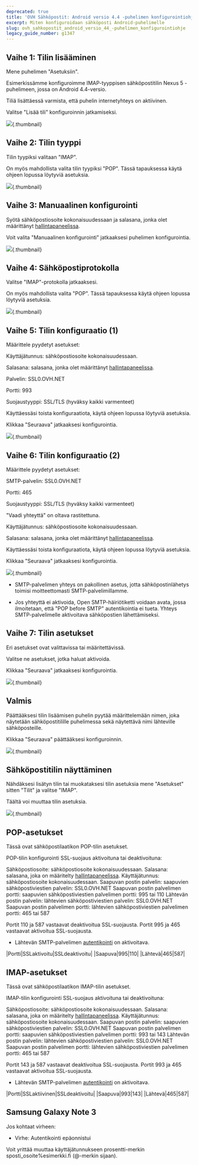 ```yaml
---
deprecated: true
title: 'OVH Sähköpostit: Android versio 4.4 -puhelimen konfigurointiohje'
excerpt: Miten konfiguroidaan sähköposti Android-puhelimelle
slug: ovh_sahkopostit_android_versio_44_-puhelimen_konfigurointiohje
legacy_guide_number: g1347
---
```



## Vaihe 1: Tilin lisääminen
Mene puhelimen "Asetuksiin".

Esimerkissämme konfiguroimme IMAP-tyyppisen sähköpostitilin Nexus 5  -puhelimeen, jossa on Android 4.4-versio.

Tiliä lisättäessä varmista, että puhelin internetyhteys on aktiivinen.

Valitse "Lisää tili" konfiguroinnin jatkamiseksi.

![](images/img_1510.jpg){.thumbnail}


## Vaihe 2: Tilin tyyppi
Tilin tyypiksi valitaan "IMAP".

On myös mahdollista valita tilin tyypiksi "POP". Tässä tapauksessa käytä ohjeen lopussa löytyviä asetuksia.

![](images/img_1511.jpg){.thumbnail}


## Vaihe 3: Manuaalinen konfigurointi
Syötä sähköpostiosoite kokonaisuudessaan ja salasana, jonka olet määrittänyt [hallintapaneelissa](https://www.ovh.com/auth/?action=gotomanager&from=https://www.ovh.ie/&ovhSubsidiary=ie).

Voit valita "Manuaalinen konfigurointi" jatkaaksesi puhelimen konfigurointia.

![](images/img_1512.jpg){.thumbnail}


## Vaihe 4: Sähköpostiprotokolla
Valitse "IMAP"-protokolla jatkaaksesi.

On myös mahdollista valita "POP". Tässä tapauksessa käytä ohjeen lopussa löytyviä asetuksia.

![](images/img_1513.jpg){.thumbnail}


## Vaihe 5: Tilin konfiguraatio (1)
Määrittele pyydetyt asetukset:

Käyttäjätunnus: sähköpostiosoite kokonaisuudessaan.

Salasana: salasana, jonka olet määrittänyt [hallintapaneelissa](https://www.ovh.com/auth/?action=gotomanager&from=https://www.ovh.ie/&ovhSubsidiary=ie).

Palvelin: SSL0.OVH.NET

Portti: 993

Suojaustyyppi: SSL/TLS (hyväksy kaikki varmenteet)

Käyttäessäsi toista konfiguraatiota, käytä ohjeen lopussa löytyviä asetuksia.

Klikkaa "Seuraava" jatkaaksesi konfigurointia.

![](images/img_1514.jpg){.thumbnail}


## Vaihe 6: Tilin konfiguraatio (2)
Määrittele pyydetyt asetukset:

SMTP-palvelin: SSL0.OVH.NET

Portti: 465

Suojaustyyppi: SSL/TLS (hyväksy kaikki varmenteet)

"Vaadi yhteyttä" on oltava rastitettuna.

Käyttäjätunnus: sähköpostiosoite kokonaisuudessaan.

Salasana: salasana, jonka olet määrittänyt [hallintapaneelissa](https://www.ovh.com/auth/?action=gotomanager&from=https://www.ovh.ie/&ovhSubsidiary=ie).

Käyttäessäsi toista konfiguraatiota, käytä ohjeen lopussa löytyviä asetuksia.

Klikkaa "Seuraava" jatkaaksesi konfigurointia.

![](images/img_1515.jpg){.thumbnail}

- SMTP-palvelimen yhteys on pakollinen asetus, jotta sähköpostinlähetys toimisi moitteettomasti SMTP-palvelimillamme.

- Jos yhteyttä ei aktivoida, Open SMTP-häiriötiketti voidaan avata, jossa ilmoitetaan, että "POP before SMTP" autentikointia ei tueta. Yhteys SMTP-palvelimelle aktivoitava sähköpostien lähettämiseksi.




## Vaihe 7: Tilin asetukset
Eri asetukset ovat valittavissa tai määritettävissä.

Valitse ne asetukset, jotka haluat aktivoida.

Klikkaa "Seuraava" jatkaaksesi konfigurointia.

![](images/img_1516.jpg){.thumbnail}


## Valmis
Päättääksesi tilin lisäämisen puhelin pyytää määrittelemään nimen, joka näytetään sähköpostitilille puhelimessa sekä näytettävä nimi lähteville sähköposteille.

Klikkaa "Seuraava" päättääksesi konfiguroinnin.

![](images/img_1517.jpg){.thumbnail}


## Sähköpostitilin näyttäminen
Nähdäksesi lisätyn tilin tai muokataksesi tilin asetuksia mene "Asetukset" sitten "Tilit" ja valitse "IMAP".

Täältä voi muuttaa tilin asetuksia.

![](images/img_1518.jpg){.thumbnail}


## POP-asetukset
Tässä ovat sähköpostilaatikon POP-tilin asetukset.

POP-tilin konfigurointi SSL-suojaus aktivoituna tai deaktivoituna: 

Sähköpostiosoite: sähköpostiosoite kokonaisuudessaan.
Salasana: salasana, joka on määritelty [hallintapaneelissa](https://www.ovh.com/auth/?action=gotomanager&from=https://www.ovh.ie/&ovhSubsidiary=ie).
Käyttäjätunnus: sähköpostiosoite kokonaisuudessaan.
Saapuvan postin palvelin: saapuvien sähköpostiviestien palvelin: SSL0.OVH.NET
Saapuvan postin palvelimen portti: saapuvien sähköpostiviestien palvelimen portti: 995 tai 110
Lähtevän postin palvelin: lähtevien sähköpostiviestien palvelin: SSL0.OVH.NET
Saapuvan postin palvelimen portti: lähtevien sähköpostiviestien palvelimen portti: 465 tai 587

Portit 110 ja 587 vastaavat deaktivoitua SSL-suojausta.
Portit 995 ja 465 vastaavat  aktivoitua SSL-suojausta.


- Lähtevän SMTP-palvelimen [autentikointi](#configuration_dun_telephone_mobile_sous_android_partie_6_configuration_du_compte_2) on aktivoitava.


|Portti|SSLaktivoitu|SSLdeaktivoitu|
|Saapuva|995|110|
|Lähtevä|465|587|




## IMAP-asetukset
Tässä ovat sähköpostilaatikon IMAP-tilin asetukset.

IMAP-tilin konfigurointi SSL-suojaus aktivoituna tai deaktivoituna: 

Sähköpostiosoite: sähköpostiosoite kokonaisuudessaan.
Salasana: salasana, joka on määritelty [hallintapaneelissa](https://www.ovh.com/auth/?action=gotomanager&from=https://www.ovh.ie/&ovhSubsidiary=ie).
Käyttäjätunnus: sähköpostiosoite kokonaisuudessaan.
Saapuvan postin palvelin: saapuvien sähköpostiviestien palvelin: SSL0.OVH.NET
Saapuvan postin palvelimen portti: saapuvien sähköpostiviestien palvelimen portti: 993 tai 143
Lähtevän postin palvelin: lähtevien sähköpostiviestien palvelin: SSL0.OVH.NET
Saapuvan postin palvelimen portti: lähtevien sähköpostiviestien palvelimen portti: 465 tai 587

Portit 143 ja 587 vastaavat deaktivoitua SSL-suojausta.
Portit 993 ja 465 vastaavat  aktivoitua SSL-suojausta.


- Lähtevän SMTP-palvelimen [autentikointi](#configuration_dun_telephone_mobile_sous_android_partie_6_configuration_du_compte_2) on aktivoitava.


|Portti|SSLaktiivinen|SSLdeaktivoitu|
|Saapuva|993|143|
|Lähtevä|465|587|




## Samsung Galaxy Note 3
Jos kohtaat virheen:


- Virhe: Autentikointi epäonnistui


Voit yrittää muuttaa käyttäjätunnukseen prosentti-merkin sposti_osoite%esimerkki.fi (@-merkin sijaan).

